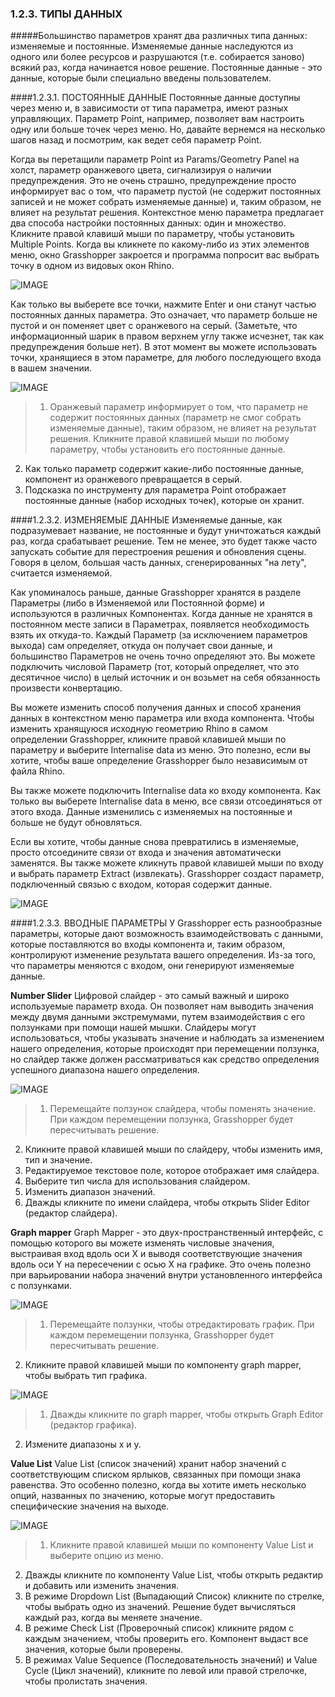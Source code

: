 ### 1.2.3. ТИПЫ ДАННЫХ

#####Большинство параметров хранят два различных типа данных: изменяемые и постоянные. Изменяемые данные наследуются из одного или более ресурсов и разрушаются (т.е. собирается заново) всякий раз, когда начинается новое решение. Постоянные данные - это данные, которые были специально введены пользователем.

####1.2.3.1. ПОСТОЯННЫЕ ДАННЫЕ
Постоянные данные доступны через меню и, в зависимости от типа параметра, имеют разных управляющих. Параметр Point, например, позволяет вам настроить одну или больше точек через меню. Но, давайте вернемся на несколько шагов назад и посмотрим, как ведет себя параметр Point.

Когда вы перетащили параметр Point из Params/Geometry Panel на холст, параметр оранжевого цвета, сигнализируя о наличии предупреждения. Это не очень страшно, предупреждение просто информирует вас о том, что параметр пустой (не содержит постоянных записей и не может собрать изменяемые данные) и, таким образом, не влияет на результат решения. Контекстное меню параметра предлагает два способа настройки постоянных данных: один и множество. Кликните правой клавишй мыши по параметру, чтобы установить Multiple Points. Когда вы кликнете по какому-либо из этих элементов меню, окно Grasshopper закроется и программа попросит вас выбрать точку в одном из видовых окон Rhino.

![IMAGE](images/1-2-3/1-2-3_001-set-multiple-points.png)

Как только вы выберете все точки, нажмите Enter и они станут частью постоянных данных параметра. Это означает, что параметр больше не пустой и он поменяет цвет с оранжевого на серый. (Заметьте, что информационный шарик в правом верхнем углу также исчезнет, так как предупреждения больше нет). В этот момент вы можете использовать точки, хранящиеся в этом параметре, для любого последующего входа в вашем значении.

![IMAGE](images/1-2-3/1-2-3_002-parameter-persistent-data.png)
>1. Оранжевый параметр информирует о том, что параметр не содержит постоянных данных (параметр не смог собрать изменяемые данные), таким образом, не влияет на результат решения. Кликните правой клавишей мыши по любому параметру, чтобы установить его постоянные данные.
2. Как только параметр содержит какие-либо постоянные данные, компонент из оранжевого превращается в серый.
3. Подсказка по инструменту для параметра Point отображает постоянные данные (набор исходных точек), которые он хранит.

####1.2.3.2. ИЗМЕНЯЕМЫЕ ДАННЫЕ
Изменяемые данные, как подразумевает название, не постоянные и будут уничтожаться каждый раз, когда срабатывает решение. Тем не менее, это будет также часто запускать событие для перестроения решения и обновления сцены. Говоря в целом, большая часть данных, сгенерированных "на лету", считается изменяемой.

Как упоминалось раньше, данные Grasshopper хранятся в разделе Параметры (либо в Изменяемой или Постоянной  форме) и используются в различных Компонентах. Когда данные не хранятся в постоянном месте записи в Параметрах, появляется необходимость взять их откуда-то. Каждый Параметр (за исключением параметров выхода) сам определяет, откуда он получает свои данные, и большинство Параметров не очень точно определяют это. Вы можете подключить числовой Параметр (тот, который определяет, что это десятичное число) в целый источник и он возьмет на себя обязанность произвести конвертацию.

Вы можете изменить способ получения данных и способ хранения данных в контекстном меню параметра или входа компонента. Чтобы изменить хранящуюся исходную геометрию Rhino в самом определении Grasshopper, кликните правой клавишей мыши по параметру и выберите Internalise data из меню. Это полезно, если вы хотите, чтобы ваше определение Grasshopper было независимым от файла Rhino.

Вы также можете подключить Internalise data ко входу компонента. Как только вы выберете Internalise data в меню, все связи отсоединяться от этого входа. Данные изменились с изменяемых на постоянные и больше не будут обновляться.

Если вы хотите, чтобы данные снова превратились в изменяемые, просто отсоедините связи от входа и значения автоматически заменятся. Вы также можете кликнуть правой клавишей мыши по входу и выбрать параметр Extract (извлекать). Grasshopper создаст параметр, подключенный связью с входом, которая содержит данные.

![IMAGE](images/1-2-3/1-2-3_003-right-click.png)

####1.2.3.3. ВВОДНЫЕ ПАРАМЕТРЫ
У Grasshopper есть разнообразные параметры, которые дают возможность взаимодействовать с данными, которые поставляются во входы компонента и, таким образом, контролируют изменение результата вашего определения. Из-за того, что параметры меняются с входом, они генерируют изменяемые данные.

**Number Slider**
Цифровой слайдер - это самый важный и широко используемые параметр входа. Он позволяет нам выводить значения между двумя данными экстремумами, путем взаимодействия с его ползунками при помощи нашей мышки. Слайдеры могут использоваться, чтобы указывать значение и наблюдать за изменением нашего определения, которые происходят при перемещении  ползунка, но слайдер также должен рассматриваться как средство определения успешного диапазона нашего определения.

![IMAGE](images/1-2-3/1-2-3_004-number-slider.png)
>1. Перемещайте ползунок слайдера, чтобы поменять значение. При каждом перемещении ползунка, Grasshopper будет пересчитывать решение.
2. Кликните правой клавишей мыши по слайдеру, чтобы изменить имя, тип и значение.
3. Редактируемое текстовое поле, которое отображает имя слайдера.
4. Выберите тип числа для использования слайдером.
5. Изменить диапазон значений.
6. Дважды кликните по имени слайдера, чтобы открыть Slider Editor (редактор слайдера).


**Graph mapper**
Graph Mapper - это двух-пространственный интерфейс, с помощью которого вы можете изменять числовые значения, выстраивая вход вдоль оси Х и выводя соответствующие значения вдоль оси Y на пересечении с осью X на графике. Это очень полезно при варьировании набора значений внутри установленного интерфейса с ползунками.

![IMAGE](images/1-2-3/1-2-3_005-graph-mapper-a.png)
>1. Перемещайте ползунки, чтобы отредактировать график. При каждом перемещении ползунка, Grasshopper будет пересчитывать решение.
2. Кликните правой клавишей мыши по компоненту graph mapper, чтобы выбрать тип графика.

![IMAGE](images/1-2-3/1-2-3_006-graph-mapper-b.png)
>1. Дважды кликните по graph mapper, чтобы открыть Graph Editor (редактор графика).
2. Измените диапазоны x и y.

**Value List**
Value List (список значений) хранит набор значений с соответствующим списком ярлыков, связанных при помощи знака равенства. Это особенно полезно, когда вы хотите иметь несколько опций, названных по значению, которые могут предоставить специфические значения на выходе.

![IMAGE](images/1-2-3/1-2-3_007-value-list.png)
>1. Кликните правой клавишей мыши по компоненту Value List и выберите опцию из меню.
2. Дважды кликните по компоненту Value List, чтобы открыть редактир и добавить или изменить значения.
3. В режиме Dropdown List (Выпадающий Список) кликните по стрелке, чтобы выбрать одно из значений. Решение будет вычисляться каждый раз, когда вы меняете значение.
4. В режиме Check List (Проверочный список) кликните рядом с каждым значением, чтобы проверить его. Компонент выдаст все значения, которые были проверены.
5. В режимах Value Sequence (Последовательность значений) и Value Cycle (Цикл значений), кликните по левой или правой стрелочке, чтобы пролистать значения.
